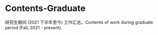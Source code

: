 # Contents-Graduate
研究生期间 (2021 下半年至今) 工作汇总。Contents of work during graduate period (Fall, 2021 - present).
